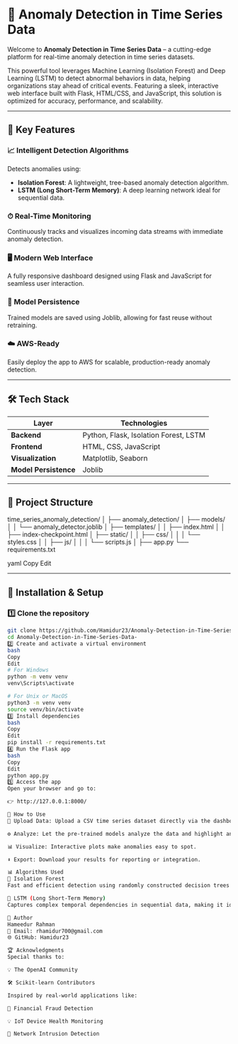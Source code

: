# 🧠 Anomaly Detection in Time Series Data

Welcome to **Anomaly Detection in Time Series Data** – a cutting-edge platform for real-time anomaly detection in time series datasets.

This powerful tool leverages Machine Learning (Isolation Forest) and Deep Learning (LSTM) to detect abnormal behaviors in data, helping organizations stay ahead of critical events. Featuring a sleek, interactive web interface built with Flask, HTML/CSS, and JavaScript, this solution is optimized for accuracy, performance, and scalability.

---

## 🚀 Key Features

### 📈 Intelligent Detection Algorithms

Detects anomalies using:

- **Isolation Forest**: A lightweight, tree-based anomaly detection algorithm.
- **LSTM (Long Short-Term Memory)**: A deep learning network ideal for sequential data.

### ⏱ Real-Time Monitoring

Continuously tracks and visualizes incoming data streams with immediate anomaly detection.

### 🖥 Modern Web Interface

A fully responsive dashboard designed using Flask and JavaScript for seamless user interaction.

### 💾 Model Persistence

Trained models are saved using Joblib, allowing for fast reuse without retraining.

### ☁️ AWS-Ready

Easily deploy the app to AWS for scalable, production-ready anomaly detection.

---

## 🛠 Tech Stack

| Layer        | Technologies                         |
|--------------|--------------------------------------|
| **Backend**  | Python, Flask, Isolation Forest, LSTM|
| **Frontend** | HTML, CSS, JavaScript                |
| **Visualization** | Matplotlib, Seaborn             |
| **Model Persistence** | Joblib                      |

---

## 📁 Project Structure

time_series_anomaly_detection/ │ ├── anomaly_detection/ │ ├── models/ │ │ └── anomaly_detector.joblib │ ├── templates/ │ │ ├── index.html │ │ ├── index-checkpoint.html │ ├── static/ │ │ ├── css/ │ │ │ └── styles.css │ │ ├── js/ │ │ │ └── scripts.js │ ├── app.py └── requirements.txt

yaml
Copy
Edit

---

## 🔧 Installation & Setup

### 1️⃣ Clone the repository

```bash
git clone https://github.com/Hamidur23/Anomaly-Detection-in-Time-Series-Data-.git
cd Anomaly-Detection-in-Time-Series-Data-
2️⃣ Create and activate a virtual environment
bash
Copy
Edit
# For Windows
python -m venv venv
venv\Scripts\activate

# For Unix or MacOS
python3 -m venv venv
source venv/bin/activate
3️⃣ Install dependencies
bash
Copy
Edit
pip install -r requirements.txt
4️⃣ Run the Flask app
bash
Copy
Edit
python app.py
5️⃣ Access the app
Open your browser and go to:

👉 http://127.0.0.1:8000/

🌟 How to Use
📂 Upload Data: Upload a CSV time series dataset directly via the dashboard.

⚙️ Analyze: Let the pre-trained models analyze the data and highlight anomalies.

📊 Visualize: Interactive plots make anomalies easy to spot.

⬇️ Export: Download your results for reporting or integration.

📊 Algorithms Used
🔹 Isolation Forest
Fast and efficient detection using randomly constructed decision trees to isolate anomalies.

🔹 LSTM (Long Short-Term Memory)
Captures complex temporal dependencies in sequential data, making it ideal for detecting subtle anomalies over time.

👤 Author
Hameedur Rahman
📧 Email: rhamidur700@gmail.com
🌐 GitHub: Hamidur23

🏆 Acknowledgments
Special thanks to:

💡 The OpenAI Community

🛠 Scikit-learn Contributors

Inspired by real-world applications like:

🏦 Financial Fraud Detection

💡 IoT Device Health Monitoring

🔐 Network Intrusion Detection
